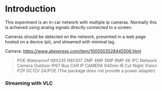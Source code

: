 # Introduction

This experiment is an in-car network with multiple ip cameras. Normally this is achieved using analog signals directly connected to a screen.

Cameras should be detected on the network, presented in a web page hosted on a device (pi), and streamed with minimal lag.

Camera: https://www.aliexpress.com/item/1005003528445506.html
> POE Waterproof IMX335 IMX307 2MP 4MP 5MP 8MP 4K IPC Network Camera Outdoor IP67 Bus CAR IP CAMERA 940nm IR Cut Night Vision P2P
> DC12V 2A/POE (The package does not provide a power adapter)

### Streaming with VLC
